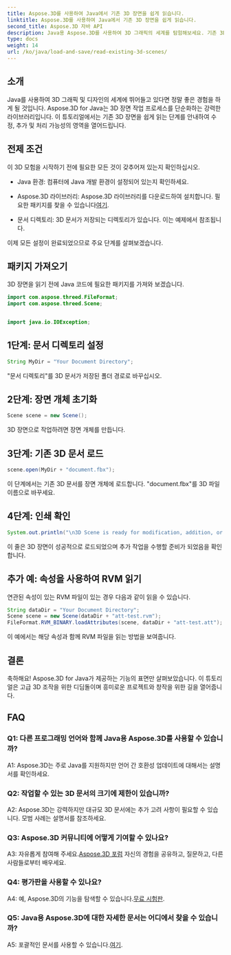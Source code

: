```yaml
---
title: Aspose.3D를 사용하여 Java에서 기존 3D 장면을 쉽게 읽습니다.
linktitle: Aspose.3D를 사용하여 Java에서 기존 3D 장면을 쉽게 읽습니다.
second_title: Aspose.3D 자바 API
description: Java용 Aspose.3D를 사용하여 3D 그래픽의 세계를 탐험해보세요. 기존 3D 장면을 쉽게 읽고 조작할 수 있습니다.
type: docs
weight: 14
url: /ko/java/load-and-save/read-existing-3d-scenes/
---
```

## 소개

Java를 사용하여 3D 그래픽 및 디자인의 세계에 뛰어들고 있다면 정말 좋은 경험을 하게 될 것입니다. Aspose.3D for Java는 3D 장면 작업 프로세스를 단순화하는 강력한 라이브러리입니다. 이 튜토리얼에서는 기존 3D 장면을 쉽게 읽는 단계를 안내하여 수정, 추가 및 처리 가능성의 영역을 열어드립니다.

## 전제 조건

이 3D 모험을 시작하기 전에 필요한 모든 것이 갖추어져 있는지 확인하십시오.

- Java 환경: 컴퓨터에 Java 개발 환경이 설정되어 있는지 확인하세요.

-  Aspose.3D 라이브러리: Aspose.3D 라이브러리를 다운로드하여 설치합니다. 필요한 패키지를 찾을 수 있습니다[여기](https://releases.aspose.com/3d/java/).

- 문서 디렉토리: 3D 문서가 저장되는 디렉토리가 있습니다. 이는 예제에서 참조됩니다.

이제 모든 설정이 완료되었으므로 주요 단계를 살펴보겠습니다.

## 패키지 가져오기

3D 장면을 읽기 전에 Java 코드에 필요한 패키지를 가져와 보겠습니다.

```java
import com.aspose.threed.FileFormat;
import com.aspose.threed.Scene;


import java.io.IOException;
```

## 1단계: 문서 디렉토리 설정

```java
String MyDir = "Your Document Directory";
```

"문서 디렉토리"를 3D 문서가 저장된 폴더 경로로 바꾸십시오.

## 2단계: 장면 개체 초기화

```java
Scene scene = new Scene();
```

3D 장면으로 작업하려면 장면 개체를 만듭니다.

## 3단계: 기존 3D 문서 로드

```java
scene.open(MyDir + "document.fbx");
```

이 단계에서는 기존 3D 문서를 장면 개체에 로드합니다. "document.fbx"를 3D 파일 이름으로 바꾸세요.

## 4단계: 인쇄 확인

```java
System.out.println("\n3D Scene is ready for modification, addition, or processing purposes.");
```

이 줄은 3D 장면이 성공적으로 로드되었으며 추가 작업을 수행할 준비가 되었음을 확인합니다.

## 추가 예: 속성을 사용하여 RVM 읽기

연관된 속성이 있는 RVM 파일이 있는 경우 다음과 같이 읽을 수 있습니다.

```java
String dataDir = "Your Document Directory";
Scene scene = new Scene(dataDir + "att-test.rvm");
FileFormat.RVM_BINARY.loadAttributes(scene, dataDir + "att-test.att");
```

이 예에서는 해당 속성과 함께 RVM 파일을 읽는 방법을 보여줍니다.

## 결론

축하해요! Aspose.3D for Java가 제공하는 기능의 표면만 살펴보았습니다. 이 튜토리얼은 고급 3D 조작을 위한 디딤돌이며 흥미로운 프로젝트와 창작을 위한 길을 열어줍니다.

## FAQ

### Q1: 다른 프로그래밍 언어와 함께 Java용 Aspose.3D를 사용할 수 있습니까?

A1: Aspose.3D는 주로 Java를 지원하지만 언어 간 호환성 업데이트에 대해서는 설명서를 확인하세요.

### Q2: 작업할 수 있는 3D 문서의 크기에 제한이 있습니까?

A2: Aspose.3D는 강력하지만 대규모 3D 문서에는 추가 고려 사항이 필요할 수 있습니다. 모범 사례는 설명서를 참조하세요.

### Q3: Aspose.3D 커뮤니티에 어떻게 기여할 수 있나요?

 A3: 자유롭게 참여해 주세요.[Aspose.3D 포럼](https://forum.aspose.com/c/3d/18) 자신의 경험을 공유하고, 질문하고, 다른 사람들로부터 배우세요.

### Q4: 평가판을 사용할 수 있나요?

 A4: 예, Aspose.3D의 기능을 탐색할 수 있습니다.[무료 시험판](https://releases.aspose.com/).

### Q5: Java용 Aspose.3D에 대한 자세한 문서는 어디에서 찾을 수 있습니까?

A5: 포괄적인 문서를 사용할 수 있습니다.[여기](https://reference.aspose.com/3d/java/).